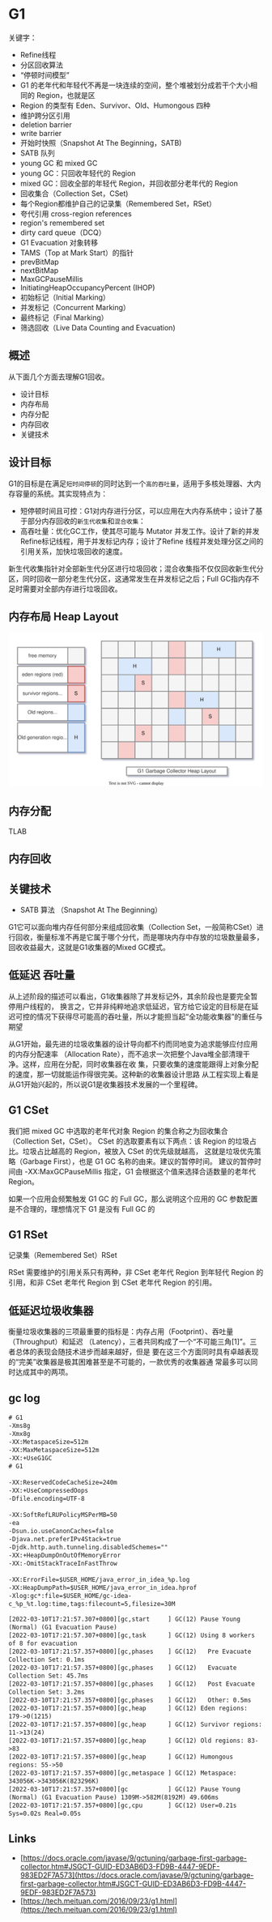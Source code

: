 # G1

关键字：
- Refine线程
- 分区回收算法
- “停顿时间模型”
- G1 的老年代和年轻代不再是一块连续的空间，整个堆被划分成若干个大小相同的 Region，也就是区
- Region 的类型有 Eden、Survivor、Old、Humongous 四种
- 维护跨分区引用
- deletion barrier
- write barrier
- 开始时快照（Snapshot At The Beginning，SATB)
- SATB 队列
- young GC 和 mixed GC
- young GC：只回收年轻代的 Region
- mixed GC：回收全部的年轻代 Region，并回收部分老年代的 Region
- 回收集合（Collection Set，CSet)
- 每个Region都维护自己的记录集（Remembered Set，RSet）
- 夸代引用 cross-region references
- region's remembered set
- dirty card queue（DCQ）
- G1 Evacuation 对象转移
- TAMS（Top at Mark Start）的指针
- prevBitMap
- nextBitMap
- MaxGCPauseMillis
- InitiatingHeapOccupancyPercent (IHOP)
- 初始标记（Initial Marking）
- 并发标记（Concurrent Marking）
- 最终标记（Final Marking）
- 筛选回收（Live Data Counting and Evacuation)

## 概述

从下面几个方面去理解G1回收。

- 设计目标
- 内存布局
- 内存分配
- 内存回收
- 关键技术

## 设计目标

G1的目标是在满足`短时间停顿`的同时达到一个`高的吞吐量`，适用于多核处理器、大内存容量的系统。其实现特点为：

- 短停顿时间且可控：G1对内存进行分区，可以应用在大内存系统中；设计了基于部分内存回收的`新生代收集`和`混合收集`：
- 高吞吐量：优化GC工作，使其尽可能与 Mutator 并发工作。设计了新的并发Refine标记线程，用于并发标记内存；设计了Refine 线程并发处理分区之间的引用关系，加快垃圾回收的速度。

新生代收集指针对全部新生代分区进行垃圾回收；混合收集指不仅仅回收新生代分区，同时回收一部分老生代分区，这通常发生在并发标记之后；Full GC指内存不足时需要对全部内存进行垃圾回收。

## 内存布局 Heap Layout

![jvm-g1-heap-Layout.drawio.svg](./images/jvm-g1-heap-Layout.drawio.svg)

## 内存分配

TLAB

## 内存回收

## 关键技术

- SATB 算法 （Snapshot At The Beginning）

G1它可以面向堆内存任何部分来组成回收集（Collection Set，一般简称CSet）进行回收，衡量标准不再是它属于哪个分代，而是哪块内存中存放的垃圾数量最多，回收收益最大，这就是G1收集器的Mixed GC模式。

## 低延迟 吞吐量

从上述阶段的描述可以看出，G1收集器除了并发标记外，其余阶段也是要完全暂停用户线程的，
换言之，它并非纯粹地追求低延迟，官方给它设定的目标是在延迟可控的情况下获得尽可能高的吞吐量，所以才能担当起“全功能收集器”的重任与期望

从G1开始，最先进的垃圾收集器的设计导向都不约而同地变为追求能够应付应用的内存分配速率
（Allocation Rate），而不追求一次把整个Java堆全部清理干净。这样，应用在分配，同时收集器在收
集，只要收集的速度能跟得上对象分配的速度，那一切就能运作得很完美。这种新的收集器设计思路
从工程实现上看是从G1开始兴起的，所以说G1是收集器技术发展的一个里程碑。

## G1 CSet

我们把 mixed GC 中选取的老年代对象 Region 的集合称之为回收集合（Collection Set，CSet）。
CSet 的选取要素有以下两点：该 Region 的垃圾占比。垃圾占比越高的 Region，被放入 CSet 的优先级就越高，
这就是垃圾优先策略（Garbage First），也是 G1 GC 名称的由来。建议的暂停时间。
建议的暂停时间由 -XX:MaxGCPauseMillis 指定，G1 会根据这个值来选择合适数量的老年代 Region。


如果一个应用会频繁触发 G1 GC 的 Full GC，那么说明这个应用的 GC 参数配置是不合理的，理想情况下 G1 是没有 Full GC 的

## G1 RSet 

记录集（Remembered Set）RSet

RSet 需要维护的引用关系只有两种，非 CSet 老年代 Region 到年轻代 Region 的引用，和非 CSet 老年代 Region 到 CSet 老年代 Region 的引用。


## 低延迟垃圾收集器

衡量垃圾收集器的三项最重要的指标是：内存占用（Footprint）、吞吐量（Throughput）和延迟
（Latency），三者共同构成了一个“不可能三角[1]”。三者总体的表现会随技术进步而越来越好，但是
要在这三个方面同时具有卓越表现的“完美”收集器是极其困难甚至是不可能的，一款优秀的收集器通
常最多可以同时达成其中的两项。


## gc log

```config
# G1
-Xms8g
-Xmx8g
-XX:MetaspaceSize=512m
-XX:MaxMetaspaceSize=512m
-XX:+UseG1GC
# G1

-XX:ReservedCodeCacheSize=240m
-XX:+UseCompressedOops
-Dfile.encoding=UTF-8

-XX:SoftRefLRUPolicyMSPerMB=50
-ea
-Dsun.io.useCanonCaches=false
-Djava.net.preferIPv4Stack=true
-Djdk.http.auth.tunneling.disabledSchemes=""
-XX:+HeapDumpOnOutOfMemoryError
-XX:-OmitStackTraceInFastThrow

-XX:ErrorFile=$USER_HOME/java_error_in_idea_%p.log
-XX:HeapDumpPath=$USER_HOME/java_error_in_idea.hprof
-Xlog:gc*:file=$USER_HOME/gc-idea-c_%p_%t.log:time,tags:filecount=5,filesize=30M
```

```log
[2022-03-10T17:21:57.307+0800][gc,start     ] GC(12) Pause Young (Normal) (G1 Evacuation Pause)
[2022-03-10T17:21:57.307+0800][gc,task      ] GC(12) Using 8 workers of 8 for evacuation
[2022-03-10T17:21:57.357+0800][gc,phases    ] GC(12)   Pre Evacuate Collection Set: 0.1ms
[2022-03-10T17:21:57.357+0800][gc,phases    ] GC(12)   Evacuate Collection Set: 45.7ms
[2022-03-10T17:21:57.357+0800][gc,phases    ] GC(12)   Post Evacuate Collection Set: 3.2ms
[2022-03-10T17:21:57.357+0800][gc,phases    ] GC(12)   Other: 0.5ms
[2022-03-10T17:21:57.357+0800][gc,heap      ] GC(12) Eden regions: 179->0(1215)
[2022-03-10T17:21:57.357+0800][gc,heap      ] GC(12) Survivor regions: 11->13(24)
[2022-03-10T17:21:57.357+0800][gc,heap      ] GC(12) Old regions: 83->83
[2022-03-10T17:21:57.357+0800][gc,heap      ] GC(12) Humongous regions: 55->50
[2022-03-10T17:21:57.357+0800][gc,metaspace ] GC(12) Metaspace: 343056K->343056K(823296K)
[2022-03-10T17:21:57.357+0800][gc           ] GC(12) Pause Young (Normal) (G1 Evacuation Pause) 1309M->582M(8192M) 49.606ms
[2022-03-10T17:21:57.357+0800][gc,cpu       ] GC(12) User=0.21s Sys=0.02s Real=0.05s
```
## Links

- [https://docs.oracle.com/javase/9/gctuning/garbage-first-garbage-collector.htm#JSGCT-GUID-ED3AB6D3-FD9B-4447-9EDF-983ED2F7A573](https://docs.oracle.com/javase/9/gctuning/garbage-first-garbage-collector.htm#JSGCT-GUID-ED3AB6D3-FD9B-4447-9EDF-983ED2F7A573)
- [https://tech.meituan.com/2016/09/23/g1.html](https://tech.meituan.com/2016/09/23/g1.html)
